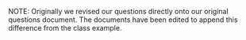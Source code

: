 NOTE: Originally we revised our questions directly onto our original questions document. 
The documents have been edited to append this difference from the class example.
